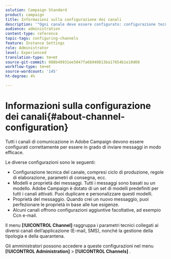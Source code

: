 ```yaml
---
solution: Campaign Standard
product: campaign
title: Informazioni sulla configurazione dei canali
description: '"Ogni canale deve essere configurato: configurazione tecnica, proprietà dei messaggi e modelli."'
audience: administration
content-type: reference
topic-tags: configuring-channels
feature: Instance Settings
role: Administrator
level: Experienced
translation-type: tm+mt
source-git-commit: 088b49931ee5047fa6b949813ba17654b1e10d60
workflow-type: tm+mt
source-wordcount: '145'
ht-degree: 4%

---
```



# Informazioni sulla configurazione dei canali{#about-channel-configuration}

Tutti i canali di comunicazione in Adobe Campaign devono essere configurati correttamente per essere in grado di inviare messaggi in modo efficace.

Le diverse configurazioni sono le seguenti:

* Configurazione tecnica del canale, compresi ciclo di produzione, regole di elaborazione, parametri di consegna, ecc.
* Modelli e proprietà dei messaggi. Tutti i messaggi sono basati su un modello. Adobe Campaign è dotato di un set di modelli predefiniti per tutti i canali attivati. Puoi duplicare e personalizzare questi modelli.
* Proprietà del messaggio. Quando crei un nuovo messaggio, puoi perfezionare le proprietà in base alle tue esigenze.
* Alcuni canali offrono configurazioni aggiuntive facoltative, ad esempio Ccn e-mail.

Il menu **[!UICONTROL Channel]** raggruppa i parametri tecnici collegati ai diversi canali dell’applicazione (E-mail, SMS), nonché la gestione della tipologia e della quarantena.

Gli amministratori possono accedere a queste configurazioni nel menu **[!UICONTROL Administration]** > **[!UICONTROL Channels]** .
